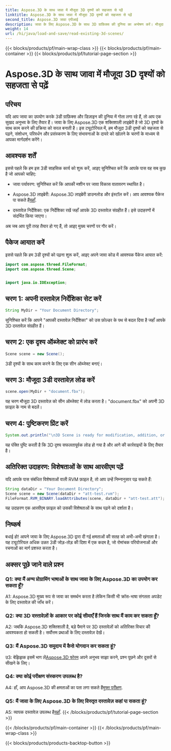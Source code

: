 ```yaml
---
title: Aspose.3D के साथ जावा में मौजूदा 3D दृश्यों को सहजता से पढ़ें
linktitle: Aspose.3D के साथ जावा में मौजूदा 3D दृश्यों को सहजता से पढ़ें
second_title: Aspose.3D जावा एपीआई
description: जावा के लिए Aspose.3D के साथ 3D ग्राफ़िक्स की दुनिया का अन्वेषण करें। मौजूदा 3डी दृश्यों को सहजता से पढ़ें और उनमें हेरफेर करें।
weight: 14
url: /hi/java/load-and-save/read-existing-3d-scenes/
---
```


{{< blocks/products/pf/main-wrap-class >}}
{{< blocks/products/pf/main-container >}}
{{< blocks/products/pf/tutorial-page-section >}}

# Aspose.3D के साथ जावा में मौजूदा 3D दृश्यों को सहजता से पढ़ें

## परिचय

यदि आप जावा का उपयोग करके 3डी ग्राफ़िक्स और डिज़ाइन की दुनिया में गोता लगा रहे हैं, तो आप एक सुखद अनुभव के लिए तैयार हैं। जावा के लिए Aspose.3D एक शक्तिशाली लाइब्रेरी है जो 3D दृश्यों के साथ काम करने की प्रक्रिया को सरल बनाती है। इस ट्यूटोरियल में, हम मौजूदा 3डी दृश्यों को सहजता से पढ़ने, संशोधन, परिवर्धन और प्रसंस्करण के लिए संभावनाओं के दायरे को खोलने के चरणों के माध्यम से आपका मार्गदर्शन करेंगे।

## आवश्यक शर्तें

इससे पहले कि हम इस 3डी साहसिक कार्य को शुरू करें, आइए सुनिश्चित करें कि आपके पास वह सब कुछ है जो आपको चाहिए:

- जावा पर्यावरण: सुनिश्चित करें कि आपकी मशीन पर जावा विकास वातावरण स्थापित है।

-  Aspose.3D लाइब्रेरी: Aspose.3D लाइब्रेरी डाउनलोड और इंस्टॉल करें। आप आवश्यक पैकेज पा सकते हैं[यहाँ](https://releases.aspose.com/3d/java/).

- दस्तावेज़ निर्देशिका: एक निर्देशिका रखें जहाँ आपके 3D दस्तावेज़ संग्रहीत हैं। इसे उदाहरणों में संदर्भित किया जाएगा।

अब जब आप पूरी तरह तैयार हो गए हैं, तो आइए मुख्य चरणों पर गौर करें।

## पैकेज आयात करें

इससे पहले कि हम 3डी दृश्यों को पढ़ना शुरू करें, आइए अपने जावा कोड में आवश्यक पैकेज आयात करें:

```java
import com.aspose.threed.FileFormat;
import com.aspose.threed.Scene;


import java.io.IOException;
```

## चरण 1: अपनी दस्तावेज़ निर्देशिका सेट करें

```java
String MyDir = "Your Document Directory";
```

सुनिश्चित करें कि आपने "आपकी दस्तावेज़ निर्देशिका" को उस फ़ोल्डर के पथ से बदल दिया है जहाँ आपके 3D दस्तावेज़ संग्रहीत हैं।

## चरण 2: एक दृश्य ऑब्जेक्ट को प्रारंभ करें

```java
Scene scene = new Scene();
```

3डी दृश्यों के साथ काम करने के लिए एक सीन ऑब्जेक्ट बनाएं।

## चरण 3: मौजूदा 3डी दस्तावेज़ लोड करें

```java
scene.open(MyDir + "document.fbx");
```

यह चरण मौजूदा 3D दस्तावेज़ को सीन ऑब्जेक्ट में लोड करता है। "document.fbx" को अपनी 3D फ़ाइल के नाम से बदलें।

## चरण 4: पुष्टिकरण प्रिंट करें

```java
System.out.println("\n3D Scene is ready for modification, addition, or processing purposes.");
```

यह पंक्ति पुष्टि करती है कि 3D दृश्य सफलतापूर्वक लोड हो गया है और आगे की कार्रवाइयों के लिए तैयार है।

## अतिरिक्त उदाहरण: विशेषताओं के साथ आरवीएम पढ़ें

यदि आपके पास संबंधित विशेषताओं वाली RVM फ़ाइल है, तो आप उन्हें निम्नानुसार पढ़ सकते हैं:

```java
String dataDir = "Your Document Directory";
Scene scene = new Scene(dataDir + "att-test.rvm");
FileFormat.RVM_BINARY.loadAttributes(scene, dataDir + "att-test.att");
```

यह उदाहरण एक आरवीएम फ़ाइल को उसकी विशेषताओं के साथ पढ़ने को दर्शाता है।

## निष्कर्ष

बधाई हो! आपने जावा के लिए Aspose.3D द्वारा दी गई क्षमताओं की सतह को अभी-अभी खंगाला है। यह ट्यूटोरियल अधिक उन्नत 3डी जोड़-तोड़ की दिशा में एक कदम है, जो रोमांचक परियोजनाओं और रचनाओं का मार्ग प्रशस्त करता है।

## अक्सर पूछे जाने वाले प्रश्न

### Q1: क्या मैं अन्य प्रोग्रामिंग भाषाओं के साथ जावा के लिए Aspose.3D का उपयोग कर सकता हूँ?

A1: Aspose.3D मुख्य रूप से जावा का समर्थन करता है लेकिन किसी भी क्रॉस-भाषा संगतता अपडेट के लिए दस्तावेज़ की जाँच करें।

### Q2: क्या 3D दस्तावेज़ों के आकार पर कोई सीमाएँ हैं जिनके साथ मैं काम कर सकता हूँ?

A2: जबकि Aspose.3D शक्तिशाली है, बड़े पैमाने पर 3D दस्तावेज़ों को अतिरिक्त विचार की आवश्यकता हो सकती है। सर्वोत्तम प्रथाओं के लिए दस्तावेज़ देखें।

### Q3: मैं Aspose.3D समुदाय में कैसे योगदान कर सकता हूं?

 उ3: बेझिझक इसमें भाग लें[Aspose.3D फोरम](https://forum.aspose.com/c/3d/18) अपने अनुभव साझा करने, प्रश्न पूछने और दूसरों से सीखने के लिए।

### Q4: क्या कोई परीक्षण संस्करण उपलब्ध है?

 A4: हाँ, आप Aspose.3D की क्षमताओं का पता लगा सकते हैं[मुफ्त परीक्षण](https://releases.aspose.com/).

### Q5: मैं जावा के लिए Aspose.3D के लिए विस्तृत दस्तावेज़ कहां पा सकता हूं?

A5: व्यापक दस्तावेज़ उपलब्ध है[यहाँ](https://reference.aspose.com/3d/java/).
{{< /blocks/products/pf/tutorial-page-section >}}

{{< /blocks/products/pf/main-container >}}
{{< /blocks/products/pf/main-wrap-class >}}

{{< blocks/products/products-backtop-button >}}
